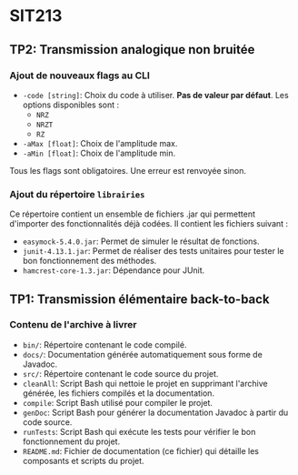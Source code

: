 # SIT213

## TP2: Transmission analogique non bruitée

### Ajout de nouveaux flags au CLI

- `-code [string]`: Choix du code à utiliser. **Pas de valeur par défaut**. Les options disponibles sont :
  - `NRZ`
  - `NRZT`
  - `RZ`
- `-aMax [float]`: Choix de l'amplitude max.
- `-aMin [float]`: Choix de l'amplitude min.

Tous les flags sont obligatoires. Une erreur est renvoyée sinon.

### Ajout du répertoire `librairies`

Ce répertoire contient un ensemble de fichiers .jar qui permettent d'importer des fonctionnalités déjà codées.
Il contient les fichiers suivant :
- `easymock-5.4.0.jar`: Permet de simuler le résultat de fonctions.
- `junit-4.13.1.jar`: Permet de réaliser des tests unitaires pour tester le bon fonctionnement des méthodes.
- `hamcrest-core-1.3.jar`: Dépendance pour JUnit.

## TP1: Transmission élémentaire back-to-back

### Contenu de l'archive à livrer

- `bin/`: Répertoire contenant le code compilé.
- `docs/`: Documentation générée automatiquement sous forme de Javadoc.
- `src/`: Répertoire contenant le code source du projet.
- `cleanAll`: Script Bash qui nettoie le projet en supprimant l'archive générée, les fichiers compilés et la documentation.
- `compile`: Script Bash utilisé pour compiler le projet.
- `genDoc`: Script Bash pour générer la documentation Javadoc à partir du code source.
- `runTests`: Script Bash qui exécute les tests pour vérifier le bon fonctionnement du projet.
- `README.md`: Fichier de documentation (ce fichier) qui détaille les composants et scripts du projet.